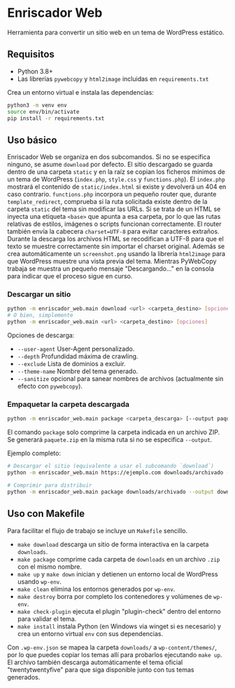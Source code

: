 # Enriscador Web

Herramienta para convertir un sitio web en un tema de WordPress estático.

## Requisitos

- Python 3.8+
- Las librerías `pywebcopy` y `html2image` incluidas en `requirements.txt`

Crea un entorno virtual e instala las dependencias:

```bash
python3 -m venv env
source env/bin/activate
pip install -r requirements.txt
```

## Uso básico

Enriscador Web se organiza en dos subcomandos. Si no se especifica ninguno,
se asume `download` por defecto. El sitio descargado se guarda dentro de una
carpeta `static` y en la raíz se copian los ficheros mínimos de un tema de
WordPress (`index.php`, `style.css` y `functions.php`). El `index.php`
mostrará el contenido de `static/index.html` si existe y devolverá un 404 en caso contrario.
`functions.php` incorpora un pequeño router que, durante
`template_redirect`, comprueba si la ruta solicitada existe dentro de la
carpeta `static` del tema sin modificar las URLs.
Si se trata de un HTML se inyecta una etiqueta `<base>` que apunta a esa carpeta,
por lo que las rutas relativas de estilos, imágenes o scripts funcionan correctamente.
El router también envía la cabecera `charset=UTF-8` para evitar caracteres extraños.
Durante la descarga los archivos HTML se recodifican a UTF-8 para que el texto
se muestre correctamente sin importar el charset original.
Además se crea automáticamente un `screenshot.png` usando la librería
`html2image` para que WordPress muestre una vista previa del tema.
Mientras PyWebCopy trabaja se muestra un pequeño mensaje "Descargando..." en la
consola para indicar que el proceso sigue en curso.

### Descargar un sitio

```bash
python -m enriscador_web.main download <url> <carpeta_destino> [opciones]
# O bien, simplemente
python -m enriscador_web.main <url> <carpeta_destino> [opciones]
```

Opciones de descarga:

- `--user-agent` User-Agent personalizado.
- `--depth` Profundidad máxima de crawling.
- `--exclude` Lista de dominios a excluir.
- `--theme-name` Nombre del tema generado.
- `--sanitize` opcional para sanear nombres de archivos (actualmente sin efecto con `pywebcopy`).

### Empaquetar la carpeta descargada

```bash
python -m enriscador_web.main package <carpeta_descarga> [--output paquete.zip]
```

El comando `package` solo comprime la carpeta indicada en un archivo ZIP. Se generará `paquete.zip` en la misma ruta si no se especifica `--output`.

Ejemplo completo:

```bash
# Descargar el sitio (equivalente a usar el subcomando `download`)
python -m enriscador_web.main https://ejemplo.com downloads/archivado --theme-name MiTema --depth 1

# Comprimir para distribuir
python -m enriscador_web.main package downloads/archivado --output downloads/archivado.zip
```

## Uso con Makefile

Para facilitar el flujo de trabajo se incluye un `Makefile` sencillo.

- `make download` descarga un sitio de forma interactiva en la carpeta `downloads`.
- `make package` comprime cada carpeta de `downloads` en un archivo `.zip` con el mismo nombre.
- `make up` y `make down` inician y detienen un entorno local de WordPress usando `wp-env`.
- `make clean` elimina los entornos generados por `wp-env`.
- `make destroy` borra por completo los contenedores y volúmenes de `wp-env`.
- `make check-plugin` ejecuta el plugin "plugin-check" dentro del entorno para validar el tema.
- `make install` instala Python (en Windows via winget si es necesario) y crea un entorno virtual `env` con sus dependencias.

Con `.wp-env.json` se mapea la carpeta `downloads/` a `wp-content/themes/`, por lo que puedes copiar los temas allí para probarlos ejecutando `make up`.
El archivo también descarga automáticamente el tema oficial "twentytwentyfive" para que siga disponible junto con tus temas generados.


